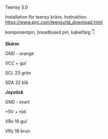 Teensy 3.0

Installation för teensy krävs. Instruktion: https://www.pjrc.com/teensy/td_download.html

komponentpin, breadboard pin, kabelfärg 👇

**Skärm**

GND -  orange

VCC +  gul

SCL 23 grön

SDA 22 blå

**Joystick**

GND -  svart

+5V +  röd

VRx 19 gul

VRy 18 brun
